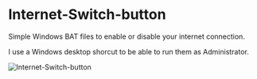 # Internet-Switch-button
Simple Windows BAT files to enable or disable your internet connection.

I use a Windows desktop shorcut to be able to run them as Administrator. 

![Internet-Switch-button](https://github.com/jmbalaguer/Internet-Switch-button/blob/main/internet-on.ico?raw=true) 

